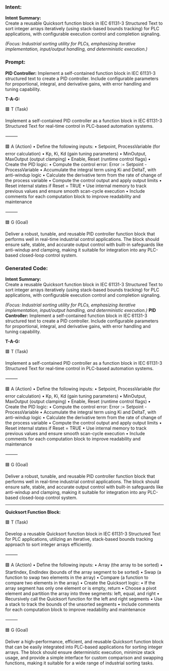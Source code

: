 ### Intent:
**Intent Summary:**  
Create a reusable Quicksort function block in IEC 61131-3 Structured Text to sort integer arrays iteratively (using stack-based bounds tracking) for PLC applications, with configurable execution control and completion signaling.  

*(Focus: Industrial sorting utility for PLCs, emphasizing iterative implementation, input/output handling, and deterministic execution.)*

### Prompt:
**PID Controller:**
Implement a self-contained function block in IEC 61131-3 structured text to create a PID controller. Include configurable parameters for proportional, integral, and derivative gains, with error handling and tuning capability.

**T-A-G:**

🟥 T (Task)

Implement a self-contained PID controller as a function block in IEC 61131-3 Structured Text for real-time control in PLC-based automation systems.

⸻

🟩 A (Action)
	•	Define the following inputs:
	•	Setpoint, ProcessVariable (for error calculation)
	•	Kp, Ki, Kd (gain tuning parameters)
	•	MinOutput, MaxOutput (output clamping)
	•	Enable, Reset (runtime control flags)
	•	Create the PID logic:
	•	Compute the control error: Error := Setpoint - ProcessVariable
	•	Accumulate the integral term using Ki and DeltaT, with anti-windup logic
	•	Calculate the derivative term from the rate of change of the process variable
	•	Compute the control output and apply output limits
	•	Reset internal states if Reset = TRUE
	•	Use internal memory to track previous values and ensure smooth scan-cycle execution
	•	Include comments for each computation block to improve readability and maintenance

⸻

🟦 G (Goal)

Deliver a robust, tunable, and reusable PID controller function block that performs well in real-time industrial control applications. The block should ensure safe, stable, and accurate output control with built-in safeguards like anti-windup and clamping, making it suitable for integration into any PLC-based closed-loop control system.

### Generated Code:
**Intent Summary:**  
Create a reusable Quicksort function block in IEC 61131-3 Structured Text to sort integer arrays iteratively (using stack-based bounds tracking) for PLC applications, with configurable execution control and completion signaling.  

*(Focus: Industrial sorting utility for PLCs, emphasizing iterative implementation, input/output handling, and deterministic execution.)*
**PID Controller:**
Implement a self-contained function block in IEC 61131-3 structured text to create a PID controller. Include configurable parameters for proportional, integral, and derivative gains, with error handling and tuning capability.

**T-A-G:**

🟥 T (Task)

Implement a self-contained PID controller as a function block in IEC 61131-3 Structured Text for real-time control in PLC-based automation systems.

⸻

🟩 A (Action)
	•	Define the following inputs:
	•	Setpoint, ProcessVariable (for error calculation)
	•	Kp, Ki, Kd (gain tuning parameters)
	•	MinOutput, MaxOutput (output clamping)
	•	Enable, Reset (runtime control flags)
	•	Create the PID logic:
	•	Compute the control error: Error := Setpoint - ProcessVariable
	•	Accumulate the integral term using Ki and DeltaT, with anti-windup logic
	•	Calculate the derivative term from the rate of change of the process variable
	•	Compute the control output and apply output limits
	•	Reset internal states if Reset = TRUE
	•	Use internal memory to track previous values and ensure smooth scan-cycle execution
	•	Include comments for each computation block to improve readability and maintenance

⸻

🟦 G (Goal)

Deliver a robust, tunable, and reusable PID controller function block that performs well in real-time industrial control applications. The block should ensure safe, stable, and accurate output control with built-in safeguards like anti-windup and clamping, making it suitable for integration into any PLC-based closed-loop control system.

---

**Quicksort Function Block:**

🟥 T (Task)

Develop a reusable Quicksort function block in IEC 61131-3 Structured Text for PLC applications, utilizing an iterative, stack-based bounds tracking approach to sort integer arrays efficiently.

⸻

🟩 A (Action)
	•	Define the following inputs:
	•	Array (the array to be sorted)
	•	StartIndex, EndIndex (bounds of the array segment to be sorted)
	•	Swap (a function to swap two elements in the array)
	•	Compare (a function to compare two elements in the array)
	•	Create the Quicksort logic:
	•	If the array segment has only one element or is empty, return
	•	Choose a pivot element and partition the array into three segments: left, equal, and right
	•	Recursively call the Quicksort function for the left and right segments
	•	Use a stack to track the bounds of the unsorted segments
	•	Include comments for each computation block to improve readability and maintenance

⸻

🟦 G (Goal)

Deliver a high-performance, efficient, and reusable Quicksort function block that can be easily integrated into PLC-based applications for sorting integer arrays. The block should ensure deterministic execution, minimize stack usage, and provide a simple interface for custom comparison and swapping functions, making it suitable for a wide range of industrial sorting tasks.
